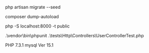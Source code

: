 php artisan migrate --seed



composer dump-autoload     


php -S localhost:8000 -t public

.\vendor\bin\phpunit .\tests\Http\Controllers\UserControllerTest.php


PHP 7.3.1 
mysql  Ver 15.1